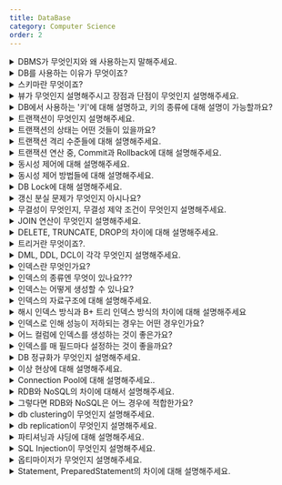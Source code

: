 ```yaml
---
title: DataBase
category: Computer Science
order: 2
---
```

<details markdown = "1">
<summary>DBMS가 무엇인지와 왜 사용하는지 말해주세요.</summary>
DBMS(Database Management System)은 데이터베이스 관리 시스템으로, 응용 프로그램들이 DB를 공유하며 사용할 수 있는 환경을 제공합니다.<br>
기존 파일 시스템의 데이터 종속이나 중복, 무결성 훼손, 동시 접근의 문제 발생 등을 해결하기 위해 사용합니다.
</details>

<details markdown = "1">
<summary>DB를 사용하는 이유가 무엇이죠?</summary>

- 파일시스템의 데이터 중복, 비일관성, 검색 등의 문제를 해결하기 위해 사용
- 파일 시스템이 OS마다 다를 수 있기 때문에 OS에 종속적인 파일시스템을 이용하는 것은 프로그램의 확장성을 해침
</details>

<details markdown = "1">
<summary>스키마란 무엇이죠?</summary>
데이터베이스의 구조와 제약 조건에 관한 전반적인 명세를 기술한 메타데이터 집합을 의미합니다.<br>
DB에서 데이터 개체, 속성, 관계를 형식언어로 정의한 구조로, DB 사용자가 자료를 저장, 조회, 삭제, 변경할때 DBMS는 자신이 생성한 데이터베이스 스키마를 참조해 명령을 수행하게 됩니다.<br>
</details>

<details markdown = "1">
<summary>뷰가 무엇인지 설명해주시고 장점과 단점이 무엇인지 설명해주세요.</summary>
뷰는 DB에 존재하는 가상 테이블이며, 실제 테이블처럼 행과 열을 가지고 있지만 실제로 데이터를 저장하진 않습니다.<br>
뷰를 사용하면 특정 사용자에게 테이블 전체가 아닌 필요한 칼럼만 보여줄 수 있고, 복잡한 쿼리를 단순화해서 사용하고 재사용할 수 있다는 장점이 있습니다.<br>
그러나 한번 정의된 뷰는 변경할수 없고, 원래 테이블의 내용을 직접 수정해야 합니다.<br>
<br>
참고 - 실제 데이터를 저장하지 않기 때문에 경우에 따라 다수의 쿼리가 발생하여 성능 이슈가 생길 수 있음, 인덱스 가질 수 없음
</details>

<details markdown = "1">
<summary>DB에서 사용하는 '키'에 대해 설명하고, 키의 종류에 대해 설명이 가능할까요?</summary>
키란 데이터베이스 내의 레코드나 튜플을 고유하게 식별하거나 접근할때 사용됩니다.<br>
슈퍼키는 한 릴레이션 내에 있는 속성들의 집합으로 구성된 키로 유일성은 만족하지만, 최소성은 만족하지 못합니다.<br>
후보키는 기본 키가 될수 있는 후보가 되는 키들을 의미하고, 슈퍼키 중에서 최소성을 만족하는 키를 의미합니다.(즉 유일성 최소성 둘다 만족)<br>
기본키는 후보키 중에서 선택된 키로, 해당 릴레이션에서 튜플을 유일하게 식별할 수 있습니다.(null 및 중복 허용 X)<br>
대체키는 기본키로 선택되지 않은 나머지 후보키들을 의미하고, 복합키는 두개 이상의 속성으로 구성된 키입니다.<br>
외래키는 한 테이블의 키 중에서 다른 테이블의 레코드를 유일하게 식별할 수 있는 키를 의미합니다.<br>
</details>

<details markdown = "1">
<summary>트랜잭션이 무엇인지 설명해주세요.</summary>
데이터베이스의 상태를 변화시키는 하나의 논리적 작업 단위를 의미합니다.<br>
논리적인 작업의 쿼리 개수와 관계 없이 트랜잭션으로 묶어놓은 작업 단위 전체가 모두 적용되거나 아무것도 적용되지 않음을 보장합니다.<br>
<br>
꼬리질문1 - 트랜잭션의 특징은 무엇이 있을까요?<br>
트랜잭션의 특징은 앞글자를 따서 ACID라고 부릅니다.<br>
원자성(Atomicity)은 트랜잭션을 구성하는 연산 전체가 모두 정상적으로 실행되거나 모두 취소되어야 한다는 특성입니다.<br>
일관성(Consistency)은 트랜잭션이 실행되기 전과 후에 데이터베이스가 일관된 상태를 유지해야 한다는 것을 의미합니다.<br>
고립성(Isolation)은 여러 트랜잭션이 동시에 실행될때, 각 트랜잭션은 서로에게 영향을 주지 않고 독립적으로 실행되어야 함을 의미합니다.<br>
지속성(Durability)는 트랜잭션이 성공적으로 완료된 후, 그 결과가 데이터베이스에 영구적으로 저장되어야 한다는 것을 의미합니다.(장애나 오류가 나더라도)<br>
</details>

<details markdown = "1">
<summary>트랜잭션의 상태는 어떤 것들이 있을까요?</summary>
우선 Active는 트랜잭션이 실행 중인 상태, Fail은 트랜잭션 실행에 오류가 발생해 중단된 상태를 의미합니다.<br>
Aborted는 트랜잭션이 비정상적으로 종료되어 롤백을 수행하는 상태이고, Partitially Commit은 트랜잭션이 마지막 연산까지 실행했지만, Commit 연산이 실행되기 직전의 상태를 의미합니다.<br>
마지막으로 Committed 상태는 트랜잭션이 성공적으로 종료되어 커밋 연산을 실행한 후의 상태를 뜻합니다.<br>
</details>

<details markdown = "1">
<summary>트랜잭션 격리 수준들에 대해 설명해주세요.</summary>
동시에 여러 트랜잭션이 처리될 때, 트랜잭션끼리 얼마나 서로 고립되어 있는지를 나타내는 것을 트랜잭션의 격리 수준이라고 말합니다. 간단히 표현하자면, 특정 트랜잭션이 다른 트랜잭션에 변경한 데이터를 볼 수 있도록 허용할 지 말지를 결정하는 것 입니다.<br>
Read Uncomitted(dirty read 발생)는 가장 낮은 격리 수준으로, 한 트랜잭션에서의 변경 내용이 아직 커밋되지 않았더라도, 다른 트랜잭션에서 그 변경내용을 조회할 수 있습니다.<br>
Read Committed(non-repeatable-read 발생)는 한 트랜잭션에서의 변경 내용이 커밋된 후에만, 다른 트랜잭션에서 그 변경 내용을 조회할 수 있습니다.(대부분의 RDBMS)<br>
Repeatable Read(phantom Read)는 트랜잭션 동안 동일한 쿼리를 여러번 실행하더라도, 조회하는 내용이 항상 동일함을 보장하는 격리수준입니다.<br>
Serializable은 여러 트랜잭션이 동일한 레코드에 동시 접근할 수 없는 격리수준입니다.<br>
<br><br>
참고<br>
Dirty Read란 한 트랜잭션이 아직 커밋되지 않은 다른 트랜잭션의 변경을 읽는것을 말합니다.(롤백될 데이터를 읽을수도 있음)<br>
Non Repeatable Read는 한 트랜잭션 내에서 같은 쿼리를 두번 수행했을때, 두 쿼리의 결과가 서로 다른것을 말합니다.(다른 트랜잭션이 수정 또는 삭제한 경우)<br>
Phantom Read는 한 트랜잭션내에서 같은 쿼리를 두번수행했을 때, 처음과 다음 조회 사이에 새로운 데이터 항목이 삽입되거나 삭제되어 결과의 행 수가 변경되는 현상을 의미합니다.<br>
</details>

<details markdown = "1">
<summary>트랜잭션 연산 중, Commit과 Rollback에 대해 설명해주세요.</summary>
Commit 연산은 트랜잭션의 모든 변경 사항을 데이터베이스에 영구적으로 저장하는 연산이고(커밋 이후 취소 불가), 롤백은 트랜잭션의 변경 사항을 취소하고, 데이터베이스를 트랜잭션이 시작되기 전의 상태로 되돌리는 연산입니다.<br>
<br>
이 연산들을 통해 트랜잭션의 원자성을 보장하고, 데이터의 무결성과 일관성을 유지할 수 있음.<br>
</details>

<details markdown = "1">
<summary>동시성 제어에 대해 설명해주세요.</summary>
동시성 제어는 동시에 여러 트랜잭션이 수행될 때, 트랜잭션들이 DB의 일관성을 파괴하지 않도록 트랜잭션 간의 상호작용을 제어하는 것을 의미합니다.<br>
</details>

<details markdown = "1">
<summary>동시성 제어 방법들에 대해 설명해주세요.</summary>

동시성 제어 방법에는 크게 `락킹`, `타임스탬프`, `MVCC(Multiversion Concurrency Control)`등이 있습니다.<br><br>
락킹은 데이터에 잠금을 걸어 다른 트랜잭션이 해당 항목에 접근하는 것을 제한하는 것으로, 공유락과 베타적락이 있습니다.<br>
공유락은 데이터를 여러 트랜잭션들이 동시에 읽을 수 있게 해주지만, 변경은 허용하지 않습니다.<br>
베타적락은 데이터 항목에 대한 모든 접근을 제한해서, 락을 소유한 트랜잭션 만이 해당 데이터 항목을 읽거나 수정할 수 있습니다.<br>
<br>
타임스탬프 방식은 각 트랜잭션에 유일한 타임스탬프를 부여하여 트랜잭션의 우선순위를 결정합니다. 데이터를 접근할 때 해당 데이터의 타임스탬프와 트랜잭션의 타임스탬프를 비교하여 동시성을 제어합니다.<br>
<br>
MVCC는 데이터의 여러 버전을 유지하여 동시성을 제어하는 방법입니다.<br>
MVCC에서 데이터에 접근하는 사용자는 접근한 시점에 데이터베이스의 snapshot을 읽습니다. 이 snapshot 데이터에 대한 변경이 커밋되기 전엔, 변경사항을 다른 데이터베이스 사용자가 볼 수 없습니다.<br>
이후 사용자가 수정을 하면 이전의 데이터를 덮어씌우는것이 아니라 새로운 버전의 데이터를 UNDO영역에 생성합니다.<br>
이때 이전 버전의 데이터와 비교해서 변경된 내용을 기록하게 되고, 이로 인해 하나의 데이터에 대한 여러 버전의 데이터가 존재하게 됩니다.<br>
</details>

<details markdown = "1">
<summary>DB Lock에 대해 설명해주세요.</summary>
DB Lock은 트랜잭션 처리의 순차성을 보장하기 위한 방법으로, 데이터에 접근하기 전에 Lock을 요청해서 Lock이 허락되면 해당 데이터에 접근할 수 있도록 하는 기법입니다.<br>
<br>
비관적락(충돌이 일어날거라 가정)은 트랜잭션이 데이터에 접근하기 전에 해당 데이터에 대한 락을 얻어와 다른 트랜잭션의 동시 접근을 제어하는 방식으로, 공유락과 베타락이 존재합니다.<br>
공유락은 사용중인 데이터를 다른 트랜잭션이 읽는것은 허용하나 쓰기는 허용하지 않는 방식이고, 베타락의 경우엔 읽기 쓰기 둘다를 허용하지 않는 방식입니다.<br>
<br>
낙관적락(Application Level)은 데이터 갱신 시 충돌이 발생하지 않을 것이라 가정하는 방식으로, 초기 데이터 접근 시 락을 걸지 않고, 실제 데이터 변경 시점에 충돌 여부를 검사하게 됩니다.<br>
각 레코드에 버전 번호나 타임스탬프를 추가해서, 데이터가 변경될 때 마다 이 값을 증가시킵니다. 이후 트랜잭션이 커밋 시점에 원래의 버전 번호나 타임스탬프와 현재 값을 비교하여 변경이 있었는지 확인하게 됩니다.<br>
이때 만약 다른 트랜잭션에 의해 값이 변경되었다면, 충돌을 감지하게 되고, 이에 따른 조치(롤백)를 취하게 됩니다.<br>
<br>
꼬리질문 - 어떠한 경우에 낙관적락을 사용하고, 어떠한 경우 비관적락을 사용하나요?<br>
<br>
낙관적 락은 데이터 충돌의 빈도가 낮고, 높은 동시성이 요구될 때 적합합니다. 이는 락에 의한 대기 시간 없이 트랜잭션을 처리할 수 있기 때문입니다.<br>
반면, 비관적락은 데이터 충돌의 빈도가 높거나 트랜잭션의 안정성이 중요한 경우에 유리합니다.<br>
트랜잭션이 데이터에 접근하면서 바로 해당 데이터를 잠그므로, 다른 트랜잭션이 동시에 접근하는 것을 방지하게 됩니다.이로 인해 데이터의 동시 변경을 막아서 충돌을 미연에 방지할 수 있고, 충돌로 인한 롤백이나 재처리와 같은 추가적인 비용을 줄일 수 있습니다<br>
</details>

<details markdown = "1">
<summary>갱신 분실 문제가 무엇인지 아시나요?</summary>
갱신 분실이란, 한 트랜잭션에서의 데이터 변경이 다른 트랜잭션에 의해 덮어쓰여져서 사라지는 현상을 말합니다.<br>
<br>
예시<br>
예를 들어, 두 트랜잭션이 동일한 계좌의 잔액을 동시에 업데이트하려고 하는 경우를 생각해보면, 한 트랜잭션에서 100달러를 추가하고, 다른 트랜잭션에서 50달러를 추가하려 할 때, 최종적으로는 150달러가 추가되어야 합니다. 그러나 갱신 분실 문제가 발생하면, 한 트랜잭션의 변경이 다른 트랜잭션에 의해 덮어쓰여져서, 예상했던 150달러가 아닌 100달러나 50달러만 추가될 수 있습니다.<br>
</details>

<details markdown = "1">
<summary>무결성이 무엇인지, 무결성 제약 조건이 무엇인지 설명해주세요.</summary>
무결성은 데이터베이스에서 데이터의 정확성, 일관성, 그리고 신뢰성을 보장하기 위한 특성을 의미합니다.<br>
개체 무결성은 기본키 값이 중복되거나 NULL이 되어서는 안된다는 제약 조건이고, 참조 무결성은 외래키 값이 NULL이거나 참조 대상 테이블의 기본 키 값 중 하나와 일치해야 한다는 제약 조건입니다.<br>
</details>

<details markdown = "1">
<summary>JOIN 연산이 무엇인지 설명해주세요.</summary>
조인은 두개 이상의 테이블에서 관련 있는 정보를 결합하여 하나의 통합된 결과 집합을 생성하기 위해 사용됩니다.(적어도 하나의 칼럼을 공유하고 있어야 사용 가능)<br>
<br>
꼬리질문 - JOIN 연산 종류에 대해 설명해주세요.<br>
<br>
INNER JOIN은  양쪽테이블에 모두 내용이 있는 것만 조인되는 방식입니다.<br>
LEFT OUTER JOIN은 왼쪽 테이블의 모든 행과 이에 해당하는 오른쪽 테이블에서의 행을 반환하고, RIGHT OUTER JOIN은 오른쪽 테이블의 모든 행과 이에 해당하는 왼쪽 테이블에서의 행을 반환합니다.(일치하는 행이 없는 경우엔 해당 행은 NULL)<br>
CORSS JOIN은 모든 경우의 수를 출력해주는 방식이고, FULL JOIN은 두 테이블의 모든 행을 반환하는 방식으로 한쪽 테이블에만 일치하는 행이 있는 경우, 다른 테이블의 해당 부분은 NULL로 표시됩니다.<br>
<br>
꼬리질문 - INNER JOIN과 OUTER JOIN의 차이에 대해 설명해주세요.<br>
INNER JOIN은 두테이블에서 지정된 조건에 일치하는 행만 반환하는 반면, OUTER JOIN은 일치하지 않는 행(NULL로 채워짐)도 포함하여 보다 넓은 범위의 결과를 반환합니다.<br>
<br>
참고 - GROUP BY 는 GROUP BY 명령어를 통해 특정 컬럼을 기준으로 연산한 결과를 집계 키로 정의하여 그룹을 짓는 역할을 합니다.(COUNT, SUM, AVG, MAX, MIN, DISTINCT)<br>
</details>

<details markdown = "1">
<summary>DELETE, TRUNCATE, DROP의 차이에 대해 설명해주세요.</summary>
DELETE는 조건을 지정하여 특정 행만 삭제하는 명령어이고, TRUNCATE는 테이블의 모든 행을 제거하는 명령어 입니다.<br>
DROP은 테이블 자체를 데이터베이스에서 완전히 제거하는 명령어 입니다.<br>
</details>

<details markdown = "1">
<summary>트리거란 무엇이죠?.</summary>
트리거는 특정 테이블에 INSERT, DELETE, UPDATE와 같은 DML이 수행되었을때, 데이터베이스에서 자동으로 동작하도록 작성된 프로그램(메서드 형식의 쿼리)로, 사용자가 직접 호출하지 않고 DB에서 자동적으로 호출된다는 특징이 있습니다.<br>
<br>
DML이 실행되고, 자동으로 정의된 프로시저가 실행됩니다.<br>
(프로시저 : 쿼리문을 마치 하나의 메서드 형식으로 만들고 어떤 동작을 일괄적으로 처리하는 용도)<br>
<br>
꼬리질문 - 어떤 경우 트리거를 사용하는 것이 좋나요?<br>
예를 들어, 이커머스 플랫폼에서 수많은 주문이 실시간으로 발생할 때, 각 주문이 데이터베이스에 기록될 때마다 트리거를 사용하여 판매 집계 테이블을 업데이트 할 수 있습니다. 주문이 발생할 때마다 트리거가 실행되어 해당 상품의 판매 수량과 총액을 증가시키는 방식입니다. 이렇게 구성하면 별도의 집계 작업 없이 실시간으로 판매 현황을 조회할 수 있게 됩니다<br>
<br>
</details>

<details markdown = "1">
<summary>DML, DDL, DCL이 각각 무엇인지 설명해주세요.</summary>
DDL은 데이터베이스의 스키마나 구조를 정의하거나 변경하는 데(수정, 삭제) 사용되는 언어로 CREATE, ALTER, DROP, TRUNCATE 가 있습니다.<br>
DML은 데이터를 검색, 삽입, 수정, 삭제 하기 위한 언어로 SELECT, INSERT, UPDATE, DELETE 가 있습니다.<br>
DCL(데이터 제어어)는 데이터베이스의 접근 권한과 같은 데이터의 보안 및 무결성을 다루는 데 사용되는 언어로 COMMIT, ROLLBACK, GRANT, REVOKE 등이 있습니다.<br> 
</details>

<details markdown = "1">
<summary>인덱스란 무엇인가요?</summary>
추가적인 쓰기 작업과 저장 공간을 활용하여 데이터베이스 테이블의 검색 속도를 향상시키기 위한 자료구조입니다.<br>
인덱스는 항상 정렬된 상태를 유지하기 때문에 원하는 값을 검색하는데 빠른 장점을 가지지만, 새로운 값을 추가 삭제 수정하는 경우엔 인덱스 또한 업데이트 해야 하므로 성능이 저하될수 있고, 추가적인 저장공간이 필요합니다.<br>
<br>
참고<br>
칼럼의 값과 해당 레코드가 저장된 주소를 키와 값의 쌍으로 인덱스를 정의하고 일반적으로 B+트리 자료 구조 사용.
</details>

<details markdown = "1">
<summary>인덱스의 종류엔 무엇이 있나요???</summary>
인덱스에는 Clustered 인덱스와 Non-Clustered 인덱스가 있습니다.<br>
Clustered인덱스는 인덱스로 지정한 칼럼을 기준으로 물리적인 순서를 유지하도록 하는 방식입니다.<br>
한 테이블의 하나만 존재할 수 있고, 이를 통해 데이터 검색을 빠르게 진행할 수 있습니다.<br>
Non-Clustered 인덱스는 데이터 자체가 아닌 데이터의 위치에 대한 포인터를 저장하고 있는 인덱스입니다.<br>
클러스터 인덱스와는 달리 실제 데이터의 물리적 저장 위치와 논리적인 순서가 동일하지 않고, 한 테이블에 여러 개의 논클러스터 인덱스를 가질 수 있으며, 실제 데이터에 접근하기 전에 해당 포인터를 통해 레코드의 위치를 찾아가야 합니다.<br>
<br>
참고<br>
Clusterd의 경우 테이블 레코드가 인덱스 키에 따라 정렬되기에 검색시 빠른 속도 보장<br>
Non-Clustered 인덱스를 사용하여 데이터를 검색할 때는 먼저 인덱스를 검색하여 해당 데이터의 물리적 위치(포인터)를 찾고, 그 위치를 기반으로 실제 데이터에 접근하는 과정이 필요합니다.<br>
Non-Clustered 인덱스는 원본 데이터의 물리적인 구조와 독립적이므로, 데이터의 추가나 수정이 일어났을 때 Clustered 인덱스에 비해 리밸런싱(재정렬) 비용이 상대적으로 적습니다.<br>
<br>
인덱스의 장단점<br>
테이블을 검색하는 속도가 향상됨(인덱스에 의해 데이터가 정렬된 형태를 갖기에, 풀 테이블 스캔을 할 필요가 없음. order by나 max/min도 빠르게 실행가능)<br>
하지만 인덱스를 관리하기 위한 추가 작업및 공간이 필요하고 잘못 사용하는 경우 오히려 검색 성능이 저하됨<br>
<br>
추가 작업 예시<br>
INSERT : 새로운 데이터에 대한 인덱스를 추가<br>
DELETE : 삭제하는 데이터의 인덱스를 사용하지 않는다는 작업 수행<br>
UPDATE : 기존의 인덱스를 사용하지 않음 처리, 갱신된 데이터에 대한 인덱스 추가<br>
데이터의 인덱스를 제거하는 것이 아니라 '사용하지 않음'으로 처리하고 남겨두기 때문에 수정 작업이 많은 경우 실제 데이터에 비해 인덱스가 과도하게 커지는 문제점이 발생할 수 있다. 별도의 메모리 공간에 저장되기 때문에 추가 저장 공간이 많이 필요하게 된다. <br>
</details>

<details markdown = "1">
<summary>인덱스는 어떻게 생성할 수 있나요?</summary>
Created Index문을 사용하면 보조 인덱스가 생성됩니다.<br>
테이블 생성시에 제약 조건에 Primary Key를 걸면 클러스터형 인덱스, Unique를 사용하면 보조 인덱스(non-clustered)가 생성됩니다.<br>
<br>
참고<br>
유니크에 Not Null까지 걸면 클러스터형 인덱스로 지정됨.<br>
</details>

<details markdown = "1">
<summary>인덱스의 자료구조에 대해 설명해주세요.</summary>
인덱스는 기본적으로 B+Tree를 이용하여 구현합니다.<br>
이는 트리 구조로 되어있어, 루트 노드에서 시작하여 원하는 값을 가진 리프노드로 찾아 내려가고, 각 노드에는 인덱스 키 값과 참조가 저장되어 있어 검색하고자 하는 값과 비교하며 탐색을 진행합니다.<br> 
이를 통해 전체 데이터를 풀 스캔하지 않아도 원하는 데이터를 효율적으로 찾아낼수 있다는 장점이 있습니다.<br>
하지만 B+Tree 인덱스는 DML 작업(삽입, 수정, 삭제) 시 페이지 분할 등의 연산이 일어날 수 있어 성능 저하가 발생할 수 있습니다.(SELECT가 빠름)<br>
<br>
참고<br>
해시테이블도 인덱스 자료구조 중 하나로 알려져 있지만, 일반적인 RDBMS에서의 인덱스로는 적합하지 않습니다. 해시테이블은 키 값을 해싱하여 저장하기 때문에 범위 검색이나 특정 문자로 시작하는 값의 검색 등이 불가능합니다. 또한, SQL 쿼리에서의 부등호와 같은 연산을 처리하는 것에 해시테이블은 제한적입니다.<br>
B트리는 각 노드에 키와 값이 함께 저장되며, 내부 노드와 리프 노드 모두 데이터를 저장할 수 있습니다.<br>
B+트리는 리프 노드에만 실제 데이터가 저장되고, 내부 노드는 키 값만을 가집니다. 또한, 리프 노드 간에는 서로 연결된 링크가 있어 순차 접근이 빠릅니다.<br>
B+트리는 하나의 노드에 더 많은 Key를 담을 수 있도록 하여 B-트리에 비해 B+트리의 높이가 더욱 낮아지게 됩니다.<br>
B+트리에서 데이터 삭제는 리프 노드에서만 이루어지기 때문에 처리 과정이 간단하고 모든 리프 노드가 동일한 높이에 있기 때문에 모든 검색의 성능이 동일합니다.<br>
B+트리의 리프 노드들은 연결 리스트처럼 서로 연결되어 있습니다. 즉, 한 리프 노드의 끝에 도달하면 다음 리프 노드로 쉽게 이동할 수 있는 포인터(주소)가 있습니다<br>
이러한 구조의 장점은 범위 검색을 할 때 특히 나타납니다. 예를 들어, 50부터 70까지의 값을 검색한다고 가정해보겠습니다. 우리는 50이 있는 리프 노드에 먼저 접근합니다. 이후, 연결된 포인터를 따라가면서 70까지의 모든 값을 순차적으로 방문하게 됩니다.<br>
다시 말해서, 50이 있는 리프 노드를 찾기만 하면, 그 노드로부터 시작해서 연결된 노드들을 통해 70까지의 값을 쉽게 찾아낼 수 있습니다. 이러한 방식으로 B+트리는 범위 검색을 효율적으로 처리할 수 있습니다.<br>
</details>

<details markdown = "1">
<summary>해시 인덱스 방식과 B+ 트리 인덱스 방식의 차이에 대해 설명해주세요</summary>
해시 인덱스는 주로 동등 연산에 특화되어 있습니다. 이는 해시 함수를 통해 데이터의 값을 고유한 해시 값으로 변환하고, 이를 인덱스로 사용하기 때문입니다. 이 방식의 장점은 동등 비교에서 굉장히 빠른 접근 속도를 가진다는 것입니다. 하지만, 범위 검색이나 부등호 연산에는 적합하지 않습니다.<br>
반면, B+ 트리 인덱스는 데이터를 정렬된 상태로 유지하는 트리 구조를 가집니다. 따라서 범위 검색이나 정렬된 데이터 접근에서 유리한 성능을 보입니다. 그리고 동등 비교 뿐만 아니라 부등호 연산에서도 효과적입니다.<br>
<br>
복합 인덱스는 두 개 이상의 필드를 조합하여 만든 인덱스를 의미합니다.<br>
</details>

<details markdown = "1">
<summary>인덱스로 인해 성능이 저하되는 경우는 어떤 경우인가요?</summary>
INSERT, UPDATE, DELETE와 같은 데이터의 변경 작업(DML) 시에 성능이 저하될 수 있습니다.<br>
새로운 데이터를 삽입할 때 인덱스의 구조 상 적절한 위치를 찾아 삽입해야 합니다. 이 과정에서 페이지에 데이터가 들어갈 공간이 부족하다면 페이지 분할이 발생하게 되고, 이로 인해 추가 작업이 발생할 수 있습니다.<br>
DELETE시 실제 그 데이터는 즉시 지워지지 않고, 사용하지 않는다는 마킹을 하게 되는데, 이러한 작업이 반복될 시 데이터베이스의 행 크기가 점점 증가할 수 있습니다.<br>
UPDATE시 기존 값을 삭제하고 새 값을 삽입하는 형태로 동작하여, 앞서 설명드린 INSERT와 DELETE의 성능 문제를 동시에 겪게 될 수 있습니다.<br>
</details>

<details markdown = "1">
<summary>어느 컬럼에 인덱스를 생성하는 것이 좋은가요?</summary>
인덱스는 WHERE 절에서 사용되는 열이나 조인에 자주 사용되는 열에 인덱스를 만드는 것이 좋습니다<br>
그리고 데이터 중복도가 높은 열에는 인덱스를 만들어도 큰 효과가 없고, 카디널리티가 높은(중복도가 낮은)열에 만드는 것이 효과적입니다.<br>
또한 INSERT, UPDATE, DELETE가 얼마나 자주 일어나는지도 고려해야 합니다.인덱스에 데이터 변경 작업은 오히려 부담을 주기 떄문입니다.<br>
<br>
참고<br>
조인에 자주 사용되는 열에 인덱스를 만드는 이유<br>
조인 연산은 두 개 이상의 테이블에서 행들을 매칭하는 과정을 포함,인덱스가 적용된 열에서 조인을 수행할 경우, 인덱스의 특성을 활용해 매칭되는 행들만 빠르게 탐색하게 되어 성능이 크게 향상<br><br>
카디널리티가 높은 열에 인덱스를 만드는 이유<br>
카디널리티가 높은 열에 인덱스를 사용할 경우, 인덱스를 통해 검색되는 값의 범위나 특정 값이 더욱 빠르게 결정되므로 검색 성능 향상에 큰 도움이 됩니다.<br>
반대로 카디널리티가 낮은 열(예: 성별처럼 값의 종류가 매우 제한적인 경우)에 인덱스를 사용하면 인덱스의 효과를 크게 볼 수 없습니다. 이는 대부분의 행이 비슷한 값을 가질 것이기 때문입니다.<br>
</details>

<details markdown = "1">
<summary>인덱스를 매 필드마다 설정하는 것이 좋을까요?</summary>
인덱스는 두번 탐색을 강요합니다. 인덱스 리스트, 그다음 컬렉션 이렇게 두번을 탐색하기 때문에 읽기 관련 비용이 더 들게 됩니다.<br>
또한 테이블이 수정되면 인덱스도 수정되어야 합니다. 인덱스를 수정하는 것은 a=1을 a=2처럼 값만 수정하는 것이 아니라, B트리 구조를 사용하기에 트리의 높이를 균형있게 조절하는 비용도 들고 데이터를 분산시켜서 효율적으로 조회할 수 있도록 구축하는 비용도 듭니다.<br>
그렇기 때문에 필드에 인덱스를 무작정 다 설정하는 것은 답이 아닙니다.<br>
</details>

<details markdown = "1">
<summary>DB 정규화가 무엇인지 설명해주세요.</summary>
정규화는 하나의 릴레이션에 하나의 의미만 존재하도록 릴레이션(테이블)을 분해하는 과정으로, 데이터의 일관성, 최소한의 데이터 중복, 데이터의 유연성을 위한 방법입니다.<br>
<br>
제 1 정규형은 테이블의 모든 속성이 원자 값으로만 이루어져 있어야 한다는 규칙입니다. 즉 테이블의 모든 칼럼은 더 이상 쪼개지지 않는 단일값으로 구성되어야 합니다.<br>
제 2 정규형은 제 1 정규형을 만족하고, 기본키를 제외한 모든 컬럼이 기본키에 대해 완전 함수 종속을 만족해야 한다는 규칙입니다. 즉 기본키의 부분 집합이 결정자가 되어선 안된다는 의미입니다.<br>
제 3 정규형은 제 2정규형은 만족하고, 이행적 함수 종속(a-> b-> c)을 가지지 않아야 한다는 규칙을 의미합니다. 즉, 한 칼럼의 값이 다른 칼럼에 의존하는 경우, 이를 분리하여 별도의 테이블로 만들어야 합니다.<br>
BCNF는 제 3정규형을 만족하고, 모든 결정자가 후보키가 되도록합니다.기본 키 외에 다른 컬럼이 후보키를 결정하는 경우 제거하게 됩니다.<br>
제 4 정규형은 다중 값 종속을 제거하는 규칙을 의미합니다. 즉, 하나의 테이블에서 여러개의 다중 값 종속 관계가 발생하면, 이를 분해하여 별도의 테이블로 만들어야 합니다.<br>
제 5 정규형은 조인 종속을 제거하는 규칙을 의미합니다.<br>
<br>
꼬리질문 - 정규화의 장단점<br>
<br>
이상현상 문제를 해결할 수 있고, 데이터베이스 구조 확장 시 정규화된 데이터베이스는 그 구조를 변경하지 않아도 되거나 일부만 변경해도 됩니다.<br>
하지만 릴레이션의 분해로 인해 릴레이션 간의 연산(JOIN 연산)이 많아진다. 이로인해 질의에 대한 응답 시간이 느려질 수 있다.<br>
<br>
꼬리질문 - 역정규화 하는 이유<br>
정규화의 단점으로, 릴레이션 간의 JOIN 연산이 늘어나 질의 성능이 저하될 우려가 있습니다. 읽기 작업이 많이 필요한 DB의 전반적인 성능을 향상시키기 위해 역정규화를 진행합니다.<br>
</details>

<details markdown = "1">
<summary>이상 현상에 대해 설명해주세요.</summary>
이상현상은 DB 테이블에서 일부 데이터를 삽입/수정/삭제 할때 발생할 수 있는 문제로 DB의 무결성과 일관성 문제를 야기할 수 있습니다.<br>
삽입 이상은 새로운 데이터를 추가할때, 불필요한 데이터도 함께 추가해야 하는 문제입니다.<br>
갱신 이상은 데이터를 수정할 때 일부만 변경하여 데이터가 불일치하게 되는 문제입니다.<br>
삭제 이상은 어떤 정보를 삭제할때 원치 않은 정보까지 함께 삭제 되는 문제입니다.<br>
<br>
삽입이상 예시 -  학생과 그의 전공 정보를 담는 테이블에서 새 전공을 추가하려 할 때, 해당 전공의 학생이 아직 없다면 그 전공은 추가할 수 없게 되는 문제가 발생합니다.<br>
갱신이상 예시 - 같은 직원 정보가 여러 테이블에 중복 저장되어 있을 때, 한 테이블에서만 직원의 주소를 변경하면 다른 테이블과 주소 정보가 일치하지 않게 됩니다.<br>
삭제이상 예시 -  예를 들어, 학생과 그의 전공 정보를 담는 테이블에서 마지막으로 남은 특정 전공의 학생을 삭제하면, 그 전공 정보 자체도 함께 사라져 버릴 수 있습니다.<br>
</details>

<details markdown = "1">
<summary>Connection Pool에 대해 설명해주세요..</summary>
커넥션 풀은 데이터베이스와의 연결을 재 사용할 수 있도록 관리하는 풀입니다.데이터베이스와의 연결은 생성과 종료 과정이 비용이 큰 작업이기 때문에, 필요할 때마다 연결을 새로 생성하고 종료하는 것은 시스템의 성능을 저하시킬 수 있습니다.<br>
Connection Pool은 미리 여러 개의 데이터베이스 연결을 생성해 두었다가 필요할 때 연결을 제공하고, 작업이 끝난 연결을 다시 풀에 반환합니다. 이렇게 함으로써 연결 생성과 종료의 빈번한 오버헤드를 줄이고, 빠르게 데이터베이스 연결을 얻을 수 있게 됩니다.<br>
</details>

<details markdown = "1">
<summary>RDB와 NoSQL의 차이에 대해서 설명해주세요.</summary>
RDB(관계형 데이터베이스)는 스키마에 따라 데이터를 테이블 형식으로 저장합니다.<br>
스키마에 맞춰 데이터를 관리하기 때문에 데이터의 정합성을 보장할 수 있지만, 시스템이 커질수록 쿼리가 복잡해지고 성능이 저하되며 Scale Out이 어렵다는 특징을 가집니다.<br>
반면, NoSQL(Not Only SQL)은 고정된 스키마가 없어 데이터를 더 유연하게 저장할 수 있습니다. 이때 데이터는 key-value, document, graph 등 다양한 형식으로 저장될 수 있습니다<br>
NoSQL은 scale-out에 뛰어나므로 대용량의 데이터를 다루는 환경에서 용이합니다.<br>
그러나 스키마의 유연성 때문에 데이터 중복이나 데이터의 불일치 문제가 발생할 수 있습니다. 이때 중복 데이터의 변경이 필요할 경우 여러 위치에서의 수정이 필요할 수 있습니다.<br>
<br>
참고<br>
scale-up : 기존 서버 성능 자체를 향상(ex: CPU,RAM등 하드웨어 업데이트)<br>
scale-out : 서버의 수를 늘려 전체 시스템의 로드를 분산시키는 것(비용이 효율적이고 확장의 한계가 적으나, 구성이 복잡하거나 통신 관련 오버헤드 생길수 있다)<br>
<br>
RDB는 데이터의 무결성과 일관성을 보장하기 위해 복잡한 트랜잭션 관리와 잠금 메커니즘을 가지고 있습니다. 이러한 특성 때문에 데이터를 여러 서버에 분산 저장하고 관리하는 Scale-out 방식에 어려움이 있습니다. 또한, 데이터 간의 관계와 조인 연산이 복잡한 쿼리를 수행할 때 여러 서버 간의 데이터 동기화가 필요하므로 성능 저하의 위험이 있습니다<br>
NoSQL 데이터베이스는 RDB와 달리 고정된 스키마가 없고, 데이터 간의 관계를 최소화하여 설계되기 때문에 데이터 분산 및 병렬 처리가 상대적으로 쉽습니다. 따라서, 데이터를 여러 서버에 분산 저장하고 수평 확장하는 Scale-out 방식에 더욱 유리합니다.<br>
<br>
예를 들면, 하나의 정보가 데이터베이스의 여러 위치에 중복되어 저장되었을 때, 그 정보를 업데이트하려면 모든 중복 위치에서 변경해야 합니다. 이렇게 되면 데이터의 불일치 문제가 발생할 수 있습니다. 예를 들어, 한 사용자의 연락처 정보가 여러 곳에 중복 저장되어 있는데, 연락처 정보가 변경되었을 때, 모든 위치에서 해당 정보를 수정하지 않으면 일부 위치에는 오래된 연락처 정보가 남아 있게 되는 문제가 발생할 수 있습니다.<br>
rdb는 보통 중복을 제거하기 위해 정규화 수행<br>
</details>

<details markdown = "1">
<summary>그렇다면 RDB와 NoSQL은 어느 경우에 적합한가요?</summary>
RDB는 스키마를 기반으로 데이터를 관리해서 데이터 구조가 안정적이고, 데이터의 무결성을 보장하는데 유리합니다.<br>
데이터간의 복잡한 관계나 높은 무결성(데이터베이스 내의 정보가 정확하고 일관되게 유지되는 특성)이 요구되는 시스템, 그리고 데이터의 구조가 자주 변경되지 않는 경우 RDB를 사용하는 것이 적합합니다.<br>
반면 NoSQL은 유연한 데이터 구조를 허용합니다.따라서 데이터 구조가 자주 변하거나 확장성이 중요한 경우 적합합니다.<br>
특히 대용량의 데이터를 처리하거나, 확장성과 분산 저장을 중시하는 시스템에서 NoSQL은 scale-out 측면에서 rdb에 비해 유리한 선택이 될 수 있습니다.<br>
</details>

<details markdown = "1">
<summary>db clustering이 무엇인지 설명해주세요.</summary>
DB 클러스터링은 DB 스토리지는 공유하고, DB 서버를 여러대 놓는 방식입니다.(동기 방식으로 동기화 진행)<br>
Active-Active 방식의 경우 모든 DB 서버 인스턴스가 동시에 읽기 및 쓰기 작업을 처리합니다.<br>
이 방식은 부하 분산에 적합하지만, 모든 서버가 동일한 스토리지를 공유하기 때문에, 병목이 발생할 가능성이 있습니다.<br>
Active-Standby 한 개의 DB 서버 인스턴스(Active)만이 쓰기 작업을 처리하며, 다른 인스턴스(Standby)는 대기 상태에 있습니다.<br>
Active 인스턴스에 문제가 발생할 경우, Standby 인스턴스가 작업을 인계 받아 처리합니다(FailOver). FailOver가 발생할 때 짧은 시간 동안의 데이터 손실이나 중단이 발생할 수 있습니다.<br>
<br>
병목 - 시스템의 성능이나 용량이 제한받는 현상<br>
여러 서버가 동일한 스토리지를 공유하게 되면, 해당 스토리지에 대한 접근 요청이 동시에 증가하게 됩니다.<br>
</details>

<details markdown = "1">
<summary>db replication이 무엇인지 설명해주세요.</summary>
DB 레플리케이션은 DB 서버와 DB 스토리지를 다중화하는 방식입니다.<br>
쓰기 작업(INSERT, DELETE, UPDATE)은 Master 서버에서 처리되며, Slave 서버는 주로 읽기 작업을 처리하게 됩니다. 이를 통해 시스템의 트래픽을 효율적으로 분산시킬 수 있습니다.<br>
하지만 Slave로 데이터를 복제할 때 비동기 방식으로 동작하기 때문에, 실시간으로 동기화되지 않아 일관성 있는 데이터를 얻지 못할 수도 있고, Master 노드가 다운되는 경우, 복구 및 대처가 까다롭다는 단점이 있습니다.<br>
</details>

<details markdown = "1">
<summary>파티셔닝과 샤딩에 대해 설명해주세요.</summary>
파티셔닝(칼럼 기반, 보통 수직으로 쪼갬)은 단일 데이터베이스 내에서 테이블의 데이터를 여러 파티션으로 나누는 것을 의미합니다.<br>
이를 통해, 쿼리 성능을 향상시키거나 데이터 관리를 더 효율적으로 할 수 있습니다. 예를들어, 일자별로 데이터를 파티션한다면 특정 일자의 데이터에 빠르게 접근할 수 있습니다.(풀 스캔 안해도 되서)<br>
샤딩은 데이터베이스(row 기반, 수평)를 여러 개의 독립적인 데이터베이스로 분할하는 것을 의미합니다. 이를 통해 높은 트래픽이나, 큰 데이터 집합을 처리할때, 분산된 데이터베이스를 통해 부하를 분산시켜 성능 저하를 방지할 수 있습니다.<br>
</details>

<details markdown = "1">
<summary>SQL Injection이 무엇인지 설명해주세요.</summary>
악의적인 사용자가 보안상의 취약점을 이용해, 임의의 SQL문을 주입하고 실행되게 하여 DB가 비정상적인 동작을 하도록 조작하는 행위를 의미합니다.<br>
대응방법 - 입력 값에 대한 검증, Prepared Statement나 파라미터화된 쿼리 사용(값과 쿼리를 구분), Error Message 노출 금지, 웹 방화벽 사용 등<br>
</details>

<details markdown = "1">
<summary>옵티마이저가 무엇인지 설명해주세요.</summary>
옵티마이저는 SQL을 (빠르고 효율적으로) 수행할 최적의 처리 경로를 생성해주는 DBMS 내부의 핵심 엔진입니다.<br>
개발자가 SQL을 작성하면 옵티마이저가 실행 계획을 세우고, 이 계획을 바탕으로 데이터에 접근하게 됩니다.<br>
옵티마이저가 항상 최적의 실행 경로를 보장하는 것은 아니기 때문에, 개발자가 직접 최적의 실행 경로를 작성해주는 것을 '힌트'라고 부릅니다.<br>
</details>

<details markdown = "1">
<summary>Statement, PreparedStatement의 차이에 대해 설명해주세요.</summary>
Statement와 PreparedStatement는 SQL 쿼리를 실행하기 위한 JDBC의 두 가지 주요 방법입니다.<br>
Statement는 주로 정적 쿼리(실행 시점에 쿼리 구조 변경 x)를 실행하는데 사용하고, PreparedStatement는 동적 쿼리를 실행하는데 사용합니다.<br>
PreparedStatement는 쿼리를 미리 컴파일하고, 동일한 쿼리를 반복적으로 실행할때 이 컴파일된 쿼리를 재사용합니다. 이로 인해 반복적인 쿼리 수행 시 성능이 향상될 수 있습니다.<br>
</details>